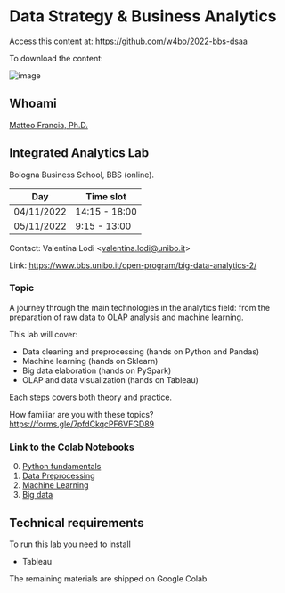 # Data Strategy & Business Analytics

Access this content at: https://github.com/w4bo/2022-bbs-dsaa

To download the content:

![image](https://user-images.githubusercontent.com/18005592/200109946-b829943e-4b98-404a-b2ec-38c7e2cb5ec7.png)

## Whoami 

[Matteo Francia, Ph.D.](https://www.unibo.it/sitoweb/m.francia/en)

## Integrated Analytics Lab

Bologna Business School, BBS (online).

| Day |Time slot|
|---|---|
|04/11/2022|14:15 - 18:00|
|05/11/2022|9:15 - 13:00|


Contact: Valentina Lodi \<valentina.lodi@unibo.it\>

Link: https://www.bbs.unibo.it/open-program/big-data-analytics-2/

### Topic

A journey through the main technologies in the analytics field: from the preparation of raw data to OLAP analysis and machine learning.

This lab will cover:

- Data cleaning and preprocessing (hands on Python and Pandas)
- Machine learning (hands on Sklearn)
- Big data elaboration (hands on PySpark)
- OLAP and data visualization (hands on Tableau)

Each steps covers both theory and practice. 

How familiar are you with these topics? 
https://forms.gle/7pfdCkqcPF6VFGD89

### Link to the Colab Notebooks

0. [Python fundamentals](https://colab.research.google.com/drive/1q99ZnSq-khatJkH0lDHfWYf_SHPJzH3E?usp=sharing)
0. [Data Preprocessing](https://colab.research.google.com/drive/1y4CHiGRL7Ue_oa7FU98uXnolEL8zx7RL?usp=sharing)
0. [Machine Learning](https://colab.research.google.com/drive/1PEgZV8aehZwT_Ze_3z6gAQUQxc5SGnRD?usp=sharing)
0. [Big data](https://colab.research.google.com/drive/1iuQK5lj8PAccLKcWAktRsrJh8o6WQuyE?usp=sharing)

## Technical requirements

To run this lab you need to install
- Tableau

The remaining materials are shipped on Google Colab
